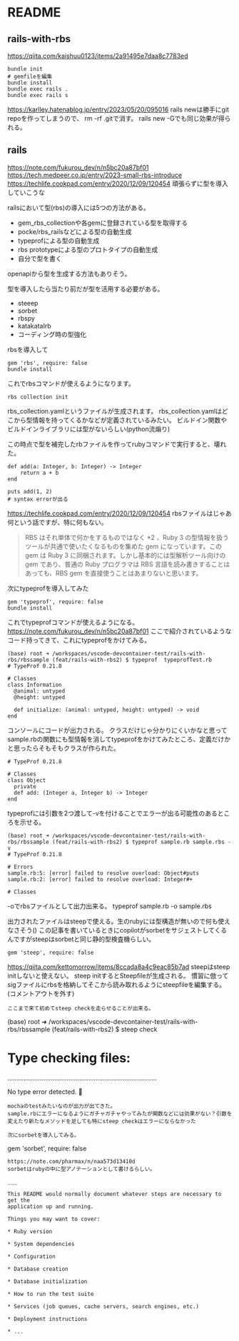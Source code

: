 # README

## rails-with-rbs
https://qiita.com/kaishuu0123/items/2a91495e7daa8c7783ed
```
bundle init
# gemfileを編集
bundle install
bundle exec rails .
bundle exec rails s
```

https://karlley.hatenablog.jp/entry/2023/05/20/095016
rails newは勝手にgit repoを作ってしまうので、
rm -rf .gitで消す。
rails new -Gでも同じ効果が得られる。

## rails
https://note.com/fukurou_dev/n/n5bc20a87bf01
https://tech.medpeer.co.jp/entry/2023-small-rbs-introduce
https://techlife.cookpad.com/entry/2020/12/09/120454
頑張らずに型を導入していこうな

railsにおいて型(rbs)の導入には5つの方法がある。
* gem_rbs_collectionや各gemに登録されている型を取得する
* pocke/rbs_railsなどによる型の自動生成
* typeprofによる型の自動生成
* rbs prototypeによる型のプロトタイプの自動生成
* 自分で型を書く

openapiから型を生成する方法もありそう。

型を導入したら当たり前だが型を活用する必要がある。
* steeep
* sorbet
* rbspy
* katakataIrb
* コーディング時の型強化

rbsを導入して
```
gem 'rbs', require: false
bundle install
```

これでrbsコマンドが使えるようになります。

```
rbs collection init
```
rbs_collection.yamlというファイルが生成されます。
rbs_collection.yamlはどこから型情報を持ってくるかなどが定義されているみたい。
ビルドイン関数やビルドインライブラリには型がないらしい(python流煽り)

この時点で型を補完したrbファイルを作ってrubyコマンドで実行すると、壊れた。
```
def add(a: Integer, b: Integer) -> Integer
    return a + b
end
  
puts add(1, 2)
# syntax errorが出る
```
https://techlife.cookpad.com/entry/2020/12/09/120454
rbsファイルはじゃあ何という話ですが、特に何もない。
> RBS はそれ単体で何かをするものではなく *2 、Ruby 3 の型情報を扱うツールが共通で使いたくなるものを集めた gem になっています。この gem は Ruby 3 に同梱されます。しかし基本的には型解析ツール向けの gem であり、普通の Ruby プログラマは RBS 言語を読み書きすることはあっても、RBS gem を直接使うことはあまりないと思います。

次にtypeprofを導入してみた
```
gem 'typeprof', require: false
bundle install
```
これでtypeprofコマンドが使えるようになる。
https://note.com/fukurou_dev/n/n5bc20a87bf01
ここで紹介されているようなコード持ってきて、これにtypeprofをかけてみる。
```
(base) root ➜ /workspaces/vscode-devcontainer-test/rails-with-rbs/rbssample (feat/rails-with-rbs2) $ typeprof  typeprofTest.rb 
# TypeProf 0.21.8

# Classes
class Information
  @animal: untyped
  @height: untyped

  def initialize: (animal: untyped, height: untyped) -> void
end
```
コンソールにコードが出力される。
クラスだけじゃ分かりにくいかなと思ってsample.rbの関数にも型情報を消してtypeprofをかけてみたところ、定義だけかと思ったらそもそもクラスが作られた。
```
# TypeProf 0.21.8

# Classes
class Object
  private
  def add: (Integer a, Integer b) -> Integer
end
```

typeprofには引数を2つ渡して-vを付けることでエラーが出る可能性のあるところを示せる。
```
(base) root ➜ /workspaces/vscode-devcontainer-test/rails-with-rbs/rbssample (feat/rails-with-rbs2) $ typeprof sample.rb sample.rbs -v
# TypeProf 0.21.8

# Errors
sample.rb:5: [error] failed to resolve overload: Object#puts
sample.rb:2: [error] failed to resolve overload: Integer#+

# Classes
```
-oでrbsファイルとして出力出来る。
typeprof sample.rb -o sample.rbs

出力されたファイルはsteepで使える。生のrubyには型構造が無いので何も使えなさそう()
この記事を書いているときにcopilotがsorbetをサジェストしてくるんですがsteepはsorbetと同じ静的型検査機らしい。
```
gem 'steep', require: false

```
https://qiita.com/kettomorrow/items/8ccada8a4c9eac85b7ad
steepはsteep initしないと使えない。
steep initするとSteepfileが生成される。
慣習に倣ってsigファイルにrbsを格納してそこから読み取れるようにsteepfileを編集する。(コメントアウトを外す)
```
ここまで来て初めてsteep checkを走らせることが出来る。
```
(base) root ➜ /workspaces/vscode-devcontainer-test/rails-with-rbs/rbssample (feat/rails-with-rbs2) $ steep check
# Type checking files:

...................................................................................

No type error detected. 🍵
```
mochaのtestみたいなのが出力が出てきた。
sample.rbにエラーになるようにガチャガチャやってみたが関数などには効果がない？引数を変えたり新たなメソッドを足しても特にsteep checkはエラーにならなかった

次にsorbetを導入してみる。
```
gem 'sorbet', require: false
```
https://note.com/pharmax/n/naa573d13410d
sorbetはrubyの中に型アノテーションとして書けるらしい。

___

This README would normally document whatever steps are necessary to get the
application up and running.

Things you may want to cover:

* Ruby version

* System dependencies

* Configuration

* Database creation

* Database initialization

* How to run the test suite

* Services (job queues, cache servers, search engines, etc.)

* Deployment instructions

* ...
